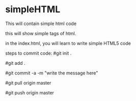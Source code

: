 # simpleHTML
This will contain simple html code

this will show simple tags of html.

in the index.html, you will learn to write simple HTML5 code

steps to commit code:
#git init .

#git add .

#git commit -a -m "write the message here"

#git pull origin master

#git push origin master

